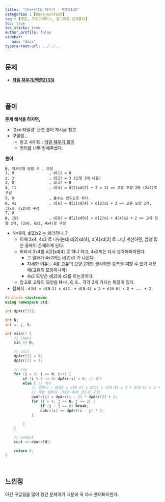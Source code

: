 ```yaml
---
title:  "[C++]타일 채우기 - 백준2133"
categories : [BaekjoonTest]
tag : [백준, 프로그래머스, 알고리즘 문제풀이]
toc: true
toc_sticky: true
author_profile: false
sidebar:
   nav: "docs"
typora-root-url: ../../..
---
```




## 문제

* **[타일 채우기(백준2133)](https://www.acmicpc.net/problem/2133)**

<br>

## 풀이

**문제 해석을 하자면,**

* '2xn 타일링' 관련 풀이 게시글 참고
* 구글링... 
  * 참고 사이트 : [타일 채우기 풀이](https://velog.io/@matcha_/%EB%B0%B1%EC%A4%80-2133-%ED%83%80%EC%9D%BC-%EC%B1%84%EC%9A%B0%EA%B8%B0-C-DP)
  * 정리를 너무 잘해주셨다.




**풀이**

```
N, 직사각형 방법 수 , 과정
1, 0				, d[1] = 0
2, 3				, d[2] = 3 (모양 3개 나옴)
3, 0				, d[3] = 0
4, 11				, d[4] = d[2]xd[2] + 2 = 11 => 고유 모양 2와 (2x2)로 구성
5, 0				, 홀수는 안되는듯 하다.
6, 41				, d[6] = d[2]xd[4] + d[2]x2 + 2 => 고유 모양 2개, (2x4, 4x2)로 구성
7, 0
8, 153				, d[8] = d[2]xd[6] + d[2]x2 + d[4]x2 + 2 => 고유 모양 2개, (2x6, 6x2, 4x4)로 구성
```

* N=6때, d[2]x2 는 왜더하나..?
  * 이때 2x4, 4x2 로 나뉘는데 d[2]xd[4], d[4]xd[2] 로 그냥 계산하면, 엄청 많은 중복이 존재하게 된다.
  * 따라서 2x4를 d[2]xd[4] 로 하나 하고, 4x2꺼는 다시 생각해봐야한다.
    * 그 결과가 4x2꺼는 d[2]x2 가 나온다.
    * 자세한 이유는 4를 고유의 모양 2개만 생각하면 중복을 피할 수 있기 때문에(고유의 모양이니까) 
    * 4x2 모양은 d[2]에 x2를 하는것이다.
  * 참고로 고유의 모양을 N=4, 6, 8... 각각 2개 가지는 특징이 있다.
* 점화식 : `d[N] = d[N-2] x d[2] + d[N-4] x 2 + d[N-6] x 2 + ... + 2`



```c++
#include <iostream>
using namespace std;

int dpArr[33];

int N;
int i, j, k;

int main() {
	// input
	cin >> N;

	// init
	dpArr[1] = 0;
	dpArr[2] = 3;

	// run
	for (i = 3; i <= N; i++) {
		if (i % 2 != 0) dpArr[i] = 0; // 홀수
		else { // 짝수
			// 점화식 : d[N] = d[N-2] x d[2] + d[N-4] x 2 + d[N-6] x 2 + ... + 2
            // 해당 점화식 그대로 아래 코드로 구현
			dpArr[i] = dpArr[i - 2] * dpArr[2] + 2;
			for (j = 4; j <= N; j += 2) {
				if (i - j == 0) break;
				dpArr[i] += dpArr[i - j] * 2;
			}

		}
	}

	// output
	cout << dpArr[N];

	return 0;
}
```

<br>

## 느낀점

이건 구글링을 많이 했던 문제이기 때문에 꼭 다시 풀어봐야한다.
